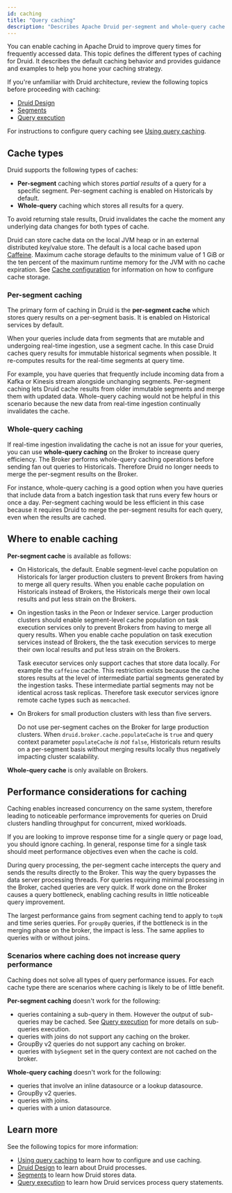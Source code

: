 ```yaml
---
id: caching
title: "Query caching"
description: "Describes Apache Druid per-segment and whole-query cache types. Identifies services where you can enable caching and suggestions for caching strategy." 
---
```


<!--
  ~ Licensed to the Apache Software Foundation (ASF) under one
  ~ or more contributor license agreements.  See the NOTICE file
  ~ distributed with this work for additional information
  ~ regarding copyright ownership.  The ASF licenses this file
  ~ to you under the Apache License, Version 2.0 (the
  ~ "License"); you may not use this file except in compliance
  ~ with the License.  You may obtain a copy of the License at
  ~
  ~   http://www.apache.org/licenses/LICENSE-2.0
  ~
  ~ Unless required by applicable law or agreed to in writing,
  ~ software distributed under the License is distributed on an
  ~ "AS IS" BASIS, WITHOUT WARRANTIES OR CONDITIONS OF ANY
  ~ KIND, either express or implied.  See the License for the
  ~ specific language governing permissions and limitations
  ~ under the License.
  -->

You can enable caching in Apache Druid to improve query times for frequently accessed data. This topic defines the different types of caching for Druid. It describes the default caching behavior and provides guidance and examples to help you hone your caching strategy.

If you're unfamiliar with Druid architecture, review the following topics before proceeding with caching:
- [Druid Design](../design/architecture.md)
- [Segments](../design/segments.md)
- [Query execution](./query-execution)

For instructions to configure query caching see [Using query caching](./using-caching.md).

## Cache types

Druid supports the following types of caches:

- **Per-segment** caching which stores _partial results_ of a query for a specific segment. Per-segment caching is enabled on Historicals by default.
- **Whole-query** caching which stores all results for a query.

To avoid returning stale results, Druid invalidates the cache the moment any underlying data changes for both types of cache.

Druid can store cache data on the local JVM heap or in an external distributed key/value store. The default is a local cache based upon [Caffeine](https://github.com/ben-manes/caffeine). Maximum cache storage defaults to the minimum value of 1 GiB or the ten percent of the maximum runtime memory for the JVM with no cache expiration. See [Cache configuration](../configuration/index.md#cache-configuration) for information on how to configure cache storage.

### Per-segment caching

The primary form of caching in Druid is the **per-segment cache** which stores query results on a per-segment basis. It is enabled on Historical services by default.

When your queries include data from segments that are mutable and undergoing real-time ingestion, use a segment cache. In this case Druid caches query results for immutable historical segments when possible. It re-computes results for the real-time segments at query time.

For example, you have queries that frequently include incoming data from a Kafka or Kinesis stream alongside unchanging segments. Per-segment caching lets Druid cache results from older immutable segments and merge them with updated data. Whole-query caching would not be helpful in this scenario because the new data from real-time ingestion continually invalidates the cache.

### Whole-query caching

If real-time ingestion invalidating the cache is not an issue for your queries, you can use **whole-query caching** on the Broker to increase query efficiency. The Broker performs whole-query caching operations before sending fan out queries to Historicals. Therefore Druid no longer needs to merge the per-segment results on the Broker.

For instance, whole-query caching is a good option when you have queries that include data from a batch ingestion task that runs every few hours or once a day. Per-segment caching would be less efficient in this case because it requires Druid to merge the per-segment results for each query, even when the results are cached.

## Where to enable caching

**Per-segment cache** is available as follows:

- On Historicals, the default. Enable segment-level cache population on Historicals for larger production clusters to prevent Brokers from having to merge all query results. When you enable cache population on Historicals instead of Brokers, the Historicals merge their own local results and put less strain on the Brokers.

- On ingestion tasks in the Peon or Indexer service. Larger production clusters should enable segment-level cache population on task execution services only to prevent Brokers from having to merge all query results. When you enable cache population on task execution services instead of Brokers, the the task execution services to merge their own local results and put less strain on the Brokers.

     Task executor services only support caches that store data locally. For example the `caffeine` cache. This restriction exists because the cache stores results at the level of intermediate partial segments generated by the ingestion tasks. These intermediate partial segments may not be identical across task replicas. Therefore task executor services ignore remote cache types such as `memcached`.

- On Brokers for small production clusters with less than five servers. 

     Do not use per-segment caches on the Broker for large production clusters. When `druid.broker.cache.populateCache` is `true` and query context parameter `populateCache` _is not_ `false`, Historicals return results on a per-segment basis without merging results locally thus negatively impacting cluster scalability.

**Whole-query cache** is only available on Brokers.

## Performance considerations for caching
Caching enables increased concurrency on the same system, therefore leading to noticeable performance improvements for queries on Druid clusters handling throughput for concurrent, mixed workloads.

If you are looking to improve response time for a single query or page load, you should ignore caching. In general, response time for a single task should meet performance objectives even when the cache is cold.

During query processing, the per-segment cache intercepts the query and sends the results directly to the Broker. This way the query bypasses the data server processing threads. For queries requiring minimal processing in the Broker, cached queries are very quick. If work done on the Broker causes a query bottleneck, enabling caching results in little noticeable query improvement.

The largest performance gains from segment caching tend to apply to `topN` and time series queries. For `groupBy` queries, if the bottleneck is in the merging phase on the broker, the impact is less. The same applies to queries with or without joins.

### Scenarios where caching does not increase query performance

Caching does not solve all types of query performance issues. For each cache type there are scenarios where caching is likely to be of little benefit.

**Per-segment caching** doesn't work for the following:
- queries containing a sub-query in them. However the output of sub-queries may be cached. See [Query execution](./query-execution.md) for more details on sub-queries execution.
- queries with joins do not support any caching on the broker.
- GroupBy v2 queries do not support any caching on broker.
- queries with `bySegment` set in the query context are not cached on the broker.

**Whole-query caching** doesn't work for the following:
- queries that involve an inline datasource or a lookup datasource.
- GroupBy v2 queries.
- queries with joins.
- queries with a union datasource.


## Learn more
See the following topics for more information:
- [Using query caching](./using-caching.md) to learn how to configure and use caching.
- [Druid Design](../design/architecture.md) to learn about Druid processes.  
- [Segments](../design/segments.md) to learn how Druid stores data.
- [Query execution](./query-execution.md) to learn how Druid services process query statements.

